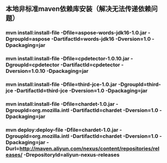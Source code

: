 ## 本地非标准maven依赖库安装（解决无法传递依赖问题）

### mvn install:install-file -Dfile=aspose-words-jdk16-1.0.jar -DgroupId=aspose -DartifactId=words-jdk16 -Dversion=1.0 -Dpackaging=jar

### mvn install:install-file -Dfile=cpdetector-1.0.10.jar -DgroupId=cpdetector -DartifactId=cpdetector -Dversion=1.0.10 -Dpackaging=jar

### mvn install:install-file -Dfile=third-jce-1.0.jar -DgroupId=third-jce -DartifactId=third-jce -Dversion=1.0 -Dpackaging=jar

### mvn install:install-file -Dfile=chardet-1.0.jar -DgroupId=org.mozilla.intl -DartifactId=chardet -Dversion=1.0 -Dpackaging=jar

### mvn deploy:deploy-file   -Dfile=chardet-1.0.jar -DgroupId=org.mozilla.intl -DartifactId=chardet -Dversion=1.0 -Dpackaging=jar -Durl=http://maven.aliyun.com/nexus/content/repositories/releases/ -DrepositoryId=aliyun-nexus-releases
